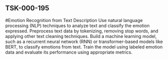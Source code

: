 ## TSK-000-195
#Emotion Recognition from Text 
Description	
Use natural language processing (NLP) techniques to analyze text and classify the emotion expressed.
Preprocess text data by tokenizing, removing stop words, and applying other text cleaning techniques.
Build a machine learning model, such as a recurrent neural network (RNN) or transformer-based models like BERT, to classify emotions from text.
Train the model using labeled emotion data and evaluate its performance using appropriate metrics. 

